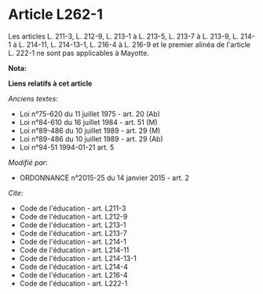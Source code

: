 # Article L262-1

Les articles L. 211-3, L. 212-9, 
L. 213-1 à L. 213-5, L. 213-7 à L. 213-9, L. 214-1
à L. 214-11, L. 214-13-1, L. 216-4 à L. 216-9 et le premier alinéa de l'article L. 222-1 ne sont pas applicables à Mayotte.

**Nota:**



**Liens relatifs à cet article**

_Anciens textes_:

  - Loi n°75-620 du 11 juillet 1975 - art. 20 (Ab)
  - Loi n°84-610 du 16 juillet 1984 - art. 51 (M)
  - Loi n°89-486 du 10 juillet 1989 - art. 29 (M)
  - Loi n°89-486 du 10 juillet 1989 - art. 29 (Ab)
  - Loi n°94-51 1994-01-21 art. 5

_Modifié par_:

  - ORDONNANCE n°2015-25 du 14 janvier 2015 - art. 2

_Cite_:

  - Code de l'éducation - art. L211-3
  - Code de l'éducation - art. L212-9
  - Code de l'éducation - art. L213-1
  - Code de l'éducation - art. L213-7
  - Code de l'éducation - art. L214-1
  - Code de l'éducation - art. L214-11
  - Code de l'éducation - art. L214-13-1
  - Code de l'éducation - art. L214-4
  - Code de l'éducation - art. L216-4
  - Code de l'éducation - art. L222-1
